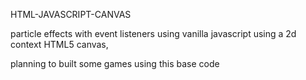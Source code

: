  HTML-JAVASCRIPT-CANVAS
 
 particle effects with event listeners using vanilla javascript using a 2d context HTML5 canvas, 
 
 planning to built some games using this base code 
